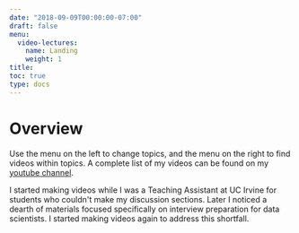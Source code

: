 ```yaml
---
date: "2018-09-09T00:00:00-07:00"
draft: false
menu:
  video-lectures:
    name: Landing
    weight: 1
title: 
toc: true
type: docs 
---
```


# Overview

Use the menu on the left to change topics, and the menu on the right to find videos within topics. A complete list of my videos can be found on my [youtube channel](https://www.youtube.com/channel/UC8KypaF6w6K0SO6KLvyst8w?view_as=subscriber). 

I started making videos while I was a Teaching Assistant at UC Irvine for students who couldn't make my discussion sections. Later I noticed a dearth of materials focused specifically on interview preparation for data scientists. I started making videos again to address this shortfall. 

<!---
ADD ABOUT ME VIDEO HERE
--->

<!---
todo:
- Explain a power analysis (start complicated, get simple to keep people watching till the end)
- Bank teller problem 
- expected value of the dice game process (get what you roll, expected value of game when you're alowed to roll n times)
- random number generator from a uniform random number generator
- Aman's question - sample from a circle using a random number generator
- solution 1, ineffective is rejection sampling, sample from a square, then only accept samples within the circle
- circle question from Google
- estimate median from Google
- variances of different experiment designs
- multinomial and guessers 'favorite color' and a proportion of users who guess randomly
- bandits vs A/B tests, particularly for lots of conditions
- LI: android you can randomize, iphone you can't (synthetic control)
- strengths & weaknesses of different ML algorithms (complex to simple explanations)
- Chris Alborn's 
--->


<!---

goal: improve system by recommending riders that person will pick







--->





























